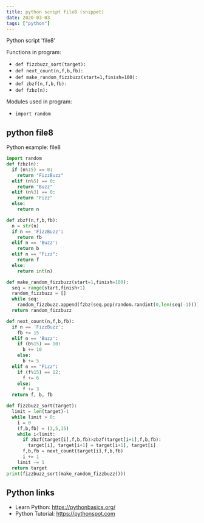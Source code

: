 ```yaml
---
title: python script file8 (snippet)
date: 2020-03-03
tags: ["python"]
---
```

Python script 'file8'

Functions in program: 
* `def fizzbuzz_sort(target):`
* `def next_count(n,f,b,fb):`
* `def make_random_fizzbuzz(start=1,finish=100):`
* `def zbzf(n,f,b,fb):`
* `def fzbz(n):`

Modules used in program: 
* `import random`

## python file8

Python example: file8

```python
import random
def fzbz(n):
  if (n%15) == 0:
    return "FizzBuzz"
  elif (n%5) == 0:
    return "Buzz"
  elif (n%3) == 0:
    return "Fizz"
  else:
    return n

def zbzf(n,f,b,fb):
  n = str(n)
  if n == 'FizzBuzz':
    return fb
  elif n == 'Buzz':
    return b
  elif n == "Fizz":
    return f
  else:
    return int(n)

def make_random_fizzbuzz(start=1,finish=100):
  seq = range(start,finish+1)
  random_fizzbuzz = []
  while seq:
    random_fizzbuzz.append(fzbz(seq.pop(random.randint(0,len(seq)-1))))
  return random_fizzbuzz

def next_count(n,f,b,fb):
  if n == 'FizzBuzz':
    fb += 15
  elif n == 'Buzz':
    if (b%15) == 10:
      b += 10
    else:
      b += 5 
  elif n == "Fizz":
    if (f%15) == 12:
      f += 6
    else:
      f += 3
  return f, b, fb

def fizzbuzz_sort(target):
  limit = len(target)-1
  while limit > 0:
    i = 0
    (f,b,fb) = (3,5,15)
    while i<limit:
      if zbzf(target[i],f,b,fb)>zbzf(target[i+1],f,b,fb):
        target[i], target[i+1] = target[i+1], target[i]
      f,b,fb = next_count(target[i],f,b,fb)
      i += 1
    limit -= 1
  return target
print(fizzbuzz_sort(make_random_fizzbuzz()))


```

## Python links

- Learn Python: https://pythonbasics.org/
- Python Tutorial: https://pythonspot.com

